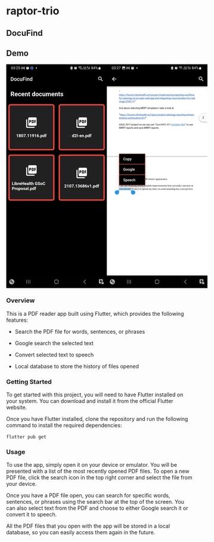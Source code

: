 # raptor-trio

## DocuFind

## Demo

<div style="display: flex; align-items: center; justify-content: space-between">
  <img src="assets/images/screenshots/homepage.jpg" alt="Image 1">
  <img src="assets/images/screenshots/overlay.jpg" alt="Image 2">
</div>

### Overview

This is a PDF reader app built using Flutter, which provides the following features:

* Search the PDF file for words, sentences, or phrases

* Google search the selected text

* Convert selected text to speech

* Local database to store the history of files opened


### Getting Started

To get started with this project, you will need to have Flutter installed on your system. You can download and install it from the official Flutter website.

Once you have Flutter installed, clone the repository and run the following command to install the required dependencies:

```
flutter pub get
```


### Usage

To use the app, simply open it on your device or emulator. You will be presented with a list of the most recently opened PDF files. To open a new PDF file, click the search icon in the top right corner and select the file from your device.

Once you have a PDF file open, you can search for specific words, sentences, or phrases using the search bar at the top of the screen. You can also select text from the PDF and choose to either Google search it or convert it to speech.

All the PDF files that you open with the app will be stored in a local database, so you can easily access them again in the future.